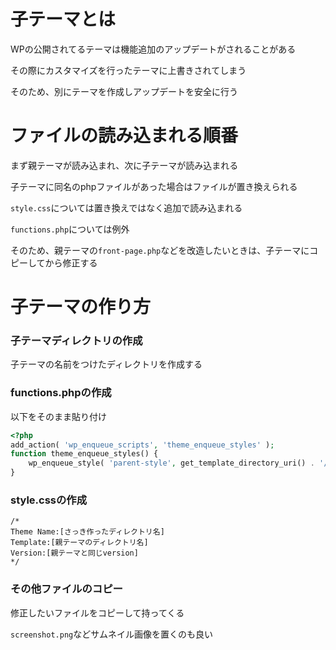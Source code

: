 # 子テーマとは

WPの公開されてるテーマは機能追加のアップデートがされることがある

その際にカスタマイズを行ったテーマに上書きされてしまう

そのため、別にテーマを作成しアップデートを安全に行う

# ファイルの読み込まれる順番

まず親テーマが読み込まれ、次に子テーマが読み込まれる

子テーマに同名のphpファイルがあった場合はファイルが置き換えられる

`style.css`については置き換えではなく追加で読み込まれる

`functions.php`については例外

そのため、親テーマの`front-page.php`などを改造したいときは、子テーマにコピーしてから修正する

# 子テーマの作り方

### 子テーマディレクトリの作成

子テーマの名前をつけたディレクトリを作成する

### functions.phpの作成

以下をそのまま貼り付け

```php
<?php
add_action( 'wp_enqueue_scripts', 'theme_enqueue_styles' );
function theme_enqueue_styles() {
    wp_enqueue_style( 'parent-style', get_template_directory_uri() . '/style.css' );
}
```

### style.cssの作成

```
/*
Theme Name:[さっき作ったディレクトリ名]
Template:[親テーマのディレクトリ名]
Version:[親テーマと同じversion]
*/
```

### その他ファイルのコピー

修正したいファイルをコピーして持ってくる

`screenshot.png`などサムネイル画像を置くのも良い
